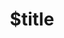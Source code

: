 ---
title: $title
second_title: Référence de l'API Aspose.PUB pour .NET
description: $description
type: docs
weight: $weight
url: /fr/net/$ref/
---